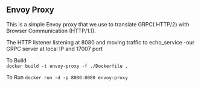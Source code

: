 ## Envoy Proxy

This is a simple Envoy proxy that we use to translate GRPC( HTTP/2) with Browser Communication (HTTP/1.1).

The HTTP listener listening at 8080 and moving traffic to echo_service -our GRPC server at local IP and 17007 port

To Build  
`docker build -t envoy-proxy -f ./Dockerfile .`

To Run
`docker run -d -p 8080:8080 envoy-proxy`
